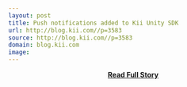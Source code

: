 ```yaml
---
layout: post
title: Push notifications added to Kii Unity SDK
url: http://blog.kii.com//p=3583
source: http://blog.kii.com//p=3583
domain: blog.kii.com
image: 
---
```


<p></p>
<center><p><a href="http://blog.kii.com//p=3583" style='padding:25px; font-sze:18px; font-weight: bold;'>Read Full Story</a></p></center>
